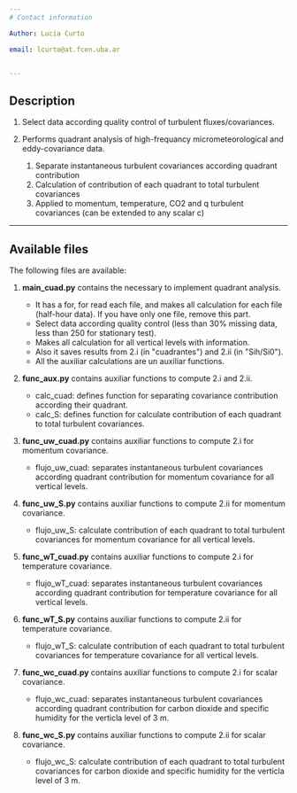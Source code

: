 ```yaml
---
# Contact information

Author: Lucia Curto

email: lcurto@at.fcen.uba.ar


---
```

## Description
1. Select data according quality control of turbulent fluxes/covariances.

2. Performs quadrant analysis of high-frequancy micrometeorological and eddy-covariance data. 
    1. Separate instantaneous turbulent covariances according quadrant contribution 
    2. Calculation of contribution of each quadrant to total turbulent covariances
    3. Applied to momentum, temperature, CO2 and q turbulent covariances (can be extended to any scalar c)

---
## Available files

The following files are available:

 1. **main_cuad.py** contains the necessary to implement quadrant analysis.
    - It has a for, for read each file, and makes all calculation for each file (half-hour data). If you have only one file, remove this part.
    - Select data according quality control (less than 30\% missing data, less than 250 for stationary test).
    - Makes all calculation for all vertical levels with information.
    - Also it saves results from 2.i (in "cuadrantes") and 2.ii  (in "Sih/Si0").
    - All the auxiliar calculations are un auxiliar functions.

 2. **func_aux.py** contains auxiliar functions to compute 2.i and 2.ii.
    - calc_cuad: defines function for separating covariance contribution according their quadrant.
    - calc_S: defines function for calculate contribution of each quadrant to total turbulent covariances.
      
 3. **func_uw_cuad.py** contains auxiliar functions to compute 2.i for momentum covariance.
    - flujo_uw_cuad: separates instantaneous turbulent covariances according quadrant contribution for momentum covariance for all vertical levels.  

 4. **func_uw_S.py** contains auxiliar functions to compute 2.ii for momentum covariance.
    - flujo_uw_S: calculate contribution of each quadrant to total turbulent covariances for momentum covariance for all vertical levels.

 5. **func_wT_cuad.py** contains auxiliar functions to compute 2.i for temperature covariance.
    - flujo_wT_cuad: separates instantaneous turbulent covariances according quadrant contribution for temperature covariance for all vertical levels.  

 6. **func_wT_S.py** contains auxiliar functions to compute 2.ii for temperature covariance.
    - flujo_wT_S: calculate contribution of each quadrant to total turbulent covariances for temperature covariance for all vertical levels.

 7. **func_wc_cuad.py** contains auxiliar functions to compute 2.i for scalar covariance.
    - flujo_wc_cuad: separates instantaneous turbulent covariances according quadrant contribution for carbon dioxide and specific humidity for the verticla level of 3 m. 

 8. **func_wc_S.py** contains auxiliar functions to compute 2.ii for scalar covariance.
    - flujo_wc_S: calculate contribution of each quadrant to total turbulent covariances for carbon dioxide and specific humidity for the verticla level of 3 m.   
